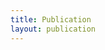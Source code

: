 ```yaml
---
title: Publication
layout: publication
---
```


<!-- **Under Construction!**: content is for test only, and may not be true. -->
